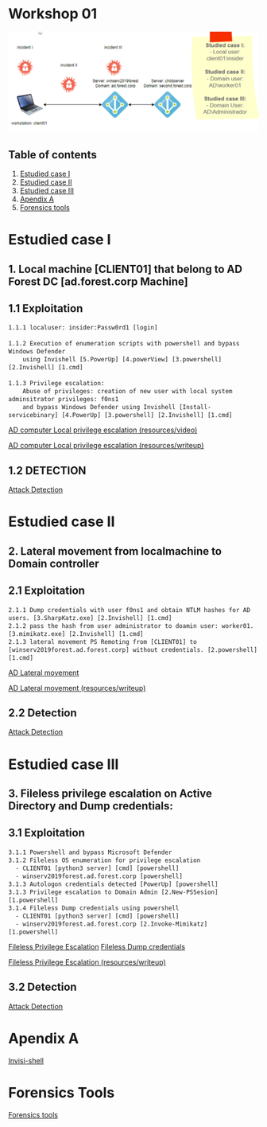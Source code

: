 # Workshop 01

![workshop content](Content_Worksop_01_AD.png)

## Table of contents 

 1. [Estudied case I](#estudied-case-i)
 2. [Estudied case II](#estudied-case-ii)
 3. [Estudied case III](#estudied-case-iii)
 4. [Apendix A](#apendix-a)
 5. [Forensics tools](#forensics-tools)


# Estudied case I
## 1. Local machine [CLIENT01] that belong to AD Forest DC [ad.forest.corp Machine] 
## 1.1 Exploitation
```
1.1.1 localuser: insider:Passw0rd1 [login]

1.1.2 Execution of enumeration scripts with powershell and bypass Windows Defender 
    using Invishell [5.PowerUp] [4.powerView] [3.powershell] [2.Invishell] [1.cmd] 

1.1.3 Privilege escalation: 
    Abuse of privileges: creation of new user with local system adminsitrator privileges: f0ns1
    and bypass Windows Defender using Invishell [Install-servicebinary] [4.PowerUp] [3.powershell] [2.Invishell] [1.cmd]

```
[AD computer Local privilege escalation (resources/video) ](https://youtu.be/uI0GjO3BYuI)

[AD computer Local privilege escalation (resources/writeup) ](Exploit_case_1.md)

## 1.2 DETECTION 

[ Attack Detection ](use_case_I_detection.md) 

# Estudied case II
## 2. Lateral movement from localmachine to Domain controller
## 2.1 Exploitation
```
2.1.1 Dump credentials with user f0ns1 and obtain NTLM hashes for AD users. [3.SharpKatz.exe] [2.Invishell] [1.cmd]
2.1.2 pass the hash from user administrator to doamin user: worker01. [3.mimikatz.exe] [2.Invishell] [1.cmd]
2.1.3 lateral movement PS Remoting from [CLIENT01] to [winserv2019forest.ad.forest.corp] without credentials. [2.powershell] [1.cmd]

```
[AD Lateral movement](https://youtu.be/lNBe-W7Ry5s)

[AD Lateral movement (resources/writeup) ](Exploit_case_2.md)

## 2.2 Detection

[ Attack Detection ](use_case_II_detection.md)


# Estudied case III
## 3. Fileless privilege escalation on Active Directory and Dump credentials:
## 3.1 Exploitation
```
3.1.1 Powershell and bypass Microsoft Defender
3.1.2 Fileless OS enumeration for privilege escalation 
  - CLIENT01 [python3 server] [cmd] [powershell]
  - winserv2019forest.ad.forest.corp [powershell]
3.1.3 Autologon credentials detected [PowerUp] [powershell]
3.1.3 Privilege escalation to Domain Admin [2.New-PSSesion] [1.powershell]
3.1.4 Fileless Dump credentials using powershell 
  - CLIENT01 [python3 server] [cmd] [powershell]
  - winserv2019forest.ad.forest.corp [2.Invoke-Mimikatz] [1.powershell]
```
[Fileless Privilege Escalation](https://youtu.be/HxbFL3qa7d0)
[Fileless Dump credentials](https://youtu.be/S5LRM3cZ3-o)

[Fileless Privilege Escalation (resources/writeup) ](Exploit_case_3.md)

## 3.2 Detection
[ Attack Detection ](use_case_III_detection.md)

# Apendix A

[Invisi-shell](invi-shell.md)

# Forensics Tools

[Forensics tools](Forensics.md)
